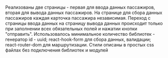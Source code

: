 Реализованы две страницы - первая для ввода данных пассажиров,
вторая для вывода данных пассажиров.
На странице для сбора данных пассажиров каждая карточка пассажира независимая.
Переход с страницы ввода данных на страницу вывода данных происходит только при
заполнении всех обязательных полей и нажатии кнопки "отправить".
Использовалось минимальное количество библиотек - генератор id - uuid;
react-hook-form для сбора данных, валидации;
react-router-dom для маршрутизации.
Стили описаны в простых css файлах без подключения библиотек и модулей 
